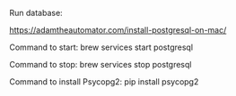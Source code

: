 Run database:

https://adamtheautomator.com/install-postgresql-on-mac/

Command to start: brew services start postgresql

Command to stop: brew services stop postgresql

Command to install Psycopg2: pip install psycopg2